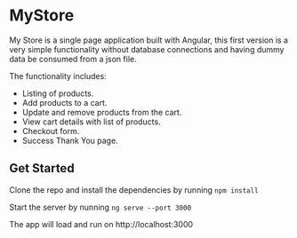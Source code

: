 # MyStore

My Store is a single page application built with Angular, this first version is a very simple functionality without database connections and having dummy data be consumed from a json file.

The functionality includes:
- Listing of products.
- Add products to a cart.
- Update and remove products from the cart.
- View cart details with list of products.
- Checkout form.
- Success Thank You page.

## Get Started

Clone the repo and install the dependencies by running 
`npm install`

Start the server by nunning 
`ng serve --port 3000`

The app will load and run on http://localhost:3000